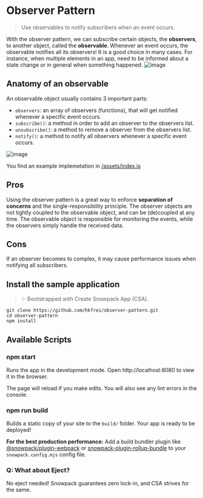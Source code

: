 # Observer Pattern

> Use observables to notify subscribers when an event occurs.

With the observer pattern, we can subscribe certain objects, the **observers**, to another object, called the **observable**. Whenever an event occurs, the observable notifies all its observers!
It is a good choice in many cases. For instance, when multiple elements in an app, need to be informed about a state change or in general when something happened.
![image](https://user-images.githubusercontent.com/6850977/161396025-f3e29d72-fdbb-4e49-8078-95faaf13e17f.png)

## Anatomy of an observable

An observable object usually contains 3 important parts:

- `observers`: an array of observers (functions), that will get notified whenever a specific event occurs.
- `subscribe()`: a method in order to add an observer to the observers list.
- `unsubscribe()`: a method to remove a observer from the observers list.
- `notify()`: a method to notify all observers whenever a specific event occurs.

![image](https://user-images.githubusercontent.com/6850977/161395238-8e924de0-034b-4697-8da6-b89e2054bd7f.png)

You find an example implemetation in [/assets/index.js](/assets/index.js)

## Pros

Using the observer pattern is a great way to enforce **separation of concerns** and the single-responsibility principle.
The observer objects are not tightly coupled to the observable object, and can be (de)coupled at any time.
The observable object is responsible for monitoring the events, while the observers simply handle the received data.

## Cons

If an observer becomes to complex, it may cause performance issues when notifying all subscribers.

## Install the sample application

> ✨ Bootstrapped with Create Snowpack App (CSA).

```
git clone https://github.com/hkfrei/observer-pattern.git
cd observer-pattern
npm install
```

## Available Scripts

### npm start

Runs the app in the development mode.
Open http://localhost:8080 to view it in the browser.

The page will reload if you make edits.
You will also see any lint errors in the console.

### npm run build

Builds a static copy of your site to the `build/` folder.
Your app is ready to be deployed!

**For the best production performance:** Add a build bundler plugin like [@snowpack/plugin-webpack](https://github.com/snowpackjs/snowpack/tree/main/plugins/plugin-webpack) or [snowpack-plugin-rollup-bundle](https://github.com/ParamagicDev/snowpack-plugin-rollup-bundle) to your `snowpack.config.mjs` config file.

### Q: What about Eject?

No eject needed! Snowpack guarantees zero lock-in, and CSA strives for the same.
